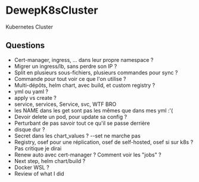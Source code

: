 # DewepK8sCluster

Kubernetes Cluster

## Questions

- Cert-manager, ingress, ... dans leur propre namespace ?
- Migrer un ingress/lb, sans perdre son IP ?
- Split en plusieurs sous-fichiers, plusieurs commandes pour sync ?
- Commande pour tout voir ce que l'on utilise ?
- Multi-dépôts, helm chart, avec build, et custom registry ?
- yml ou yaml ?
- apply vs create ?
- service, services, Service, svc, WTF BRO
- les NAME dans les get sont pas les mêmes que dans mes yml :'(
- Devoir delete un pod, pour update sa config ?
- Perturbant de pas savoir tout ce qu'il se passe derrière
- disque dur ?
- Secret dans les chart_values ? --set ne marche pas
- Registry, osef pour une réplication, osef de self-hosted, osef si sur k8s ? Pas critique je dirai
- Renew auto avec cert-manager ? Comment voir les "jobs" ?
- Next step, helm chart/build ?
- Docker WSL ?
- Review of what I did
